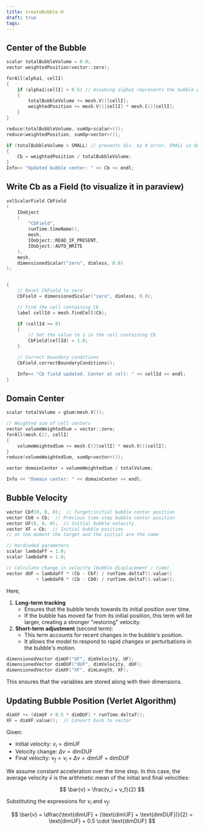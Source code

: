 ```yaml
---
title: createBubble.H
draft: true
tags:
---
```


## Center of the Bubble

```cpp
scalar totalBubbleVolume = 0.0;
vector weightedPosition(vector::zero);

forAll(alpha1, cellI)
{
    if (alpha1[cellI] > 0.5) // Assuming alpha1 represents the bubble phase
    {
        totalBubbleVolume += mesh.V()[cellI];
        weightedPosition += mesh.V()[cellI] * mesh.C()[cellI];
    }
}

reduce(totalBubbleVolume, sumOp<scalar>());
reduce(weightedPosition, sumOp<vector>());

if (totalBubbleVolume > SMALL) // prevents div. by 0 error. SMALL in OpenFOAM is defined as 1e-15. ()
{
    Cb = weightedPosition / totalBubbleVolume;
}
Info<< "Updated bubble center: " << Cb << endl;
```

## Write Cb as a Field (to visualize it in paraview)

```cpp
volScalarField CbField
(
    IOobject
    (
        "CbField",
        runTime.timeName(),
        mesh,
        IOobject::READ_IF_PRESENT,
        IOobject::AUTO_WRITE
    ),
    mesh,
    dimensionedScalar("zero", dimless, 0.0)
);


{
    // Reset CbField to zero
    CbField = dimensionedScalar("zero", dimless, 0.0);

    // Find the cell containing Cb
    label cellId = mesh.findCell(Cb);

    if (cellId >= 0)
    {
        // Set the value to 1 in the cell containing Cb
        CbField[cellId] = 1.0;
    }

    // Correct boundary conditions
    CbField.correctBoundaryConditions();

    Info<< "Cb field updated. Center at cell: " << cellId << endl;
}

```

## Domain Center

```cpp
scalar totalVolume = gSum(mesh.V());

// Weighted sum of cell centers
vector volumeWeightedSum = vector::zero;
forAll(mesh.C(), cellI)
{
    volumeWeightedSum += mesh.C()[cellI] * mesh.V()[cellI];
}
reduce(volumeWeightedSum, sumOp<vector>());

vector domainCenter = volumeWeightedSum / totalVolume;

Info << "Domain center: " << domainCenter << endl;

```

## Bubble Velocity 

```cpp
vector Cbf(0, 0, 0);  // Target/initial bubble center position
vector Cb0 = Cb;  // Previous time step bubble center position
vector UF(0, 0, 0);  // Initial bubble velocity
vector XF = Cb;  // Initial bubble position
// at the moment the target and the initial are the same

// Hardcoded parameters
scalar lambdaFf = 1.0;
scalar lambdaF0 = 1.0;

// Calculate change in velocity (bubble displacement / time)
vector dUF = lambdaFf * (Cb - Cbf) / runTime.deltaT().value()
           + lambdaF0 * (Cb - Cb0) / runTime.deltaT().value();
```
Here, 
1. **Long-term tracking**
    - Ensures that the bubble tends towards its initial position over time.
    - If the bubble has moved far from its initial position, this term will be larger, creating a stronger "restoring" velocity.
2. **Short-term adjustment** (second term):
    - This term accounts for recent changes in the bubble's position.
    - It allows the model to respond to rapid changes or perturbations in the bubble's motion.

```cpp
dimensionedVector dimUF("UF", dimVelocity, UF);
dimensionedVector dimDUF("dUF", dimVelocity, dUF);
dimensionedVector dimXF("XF", dimLength, XF);
```
This ensures that the variables are stored along with their dimensions. 

## Updating Bubble Position (Verlet Algorithm)

```cpp
dimXF += (dimUF + 0.5 * dimDUF) * runTime.deltaT();
XF = dimXF.value();  // Convert back to vector
```

Given:
- Initial velocity: $v_i = \text{dimUF}$
- Velocity change: $\Delta v = \text{dimDUF}$
- Final velocity: $v_f = v_i + \Delta v = \text{dimUF} + \text{dimDUF}$

We assume constant acceleration over the time step. In this case, the average velocity $\bar{v}$ is the arithmetic mean of the initial and final velocities:

$$
\bar{v} = \frac{v_i + v_f}{2}
$$

Substituting the expressions for $v_i$ and $v_f$:

$$
\bar{v} = \dfrac{\text{dimUF} + (\text{dimUF} + \text{dimDUF})}{2} = \text{dimUF} + 0.5 \cdot \text{dimDUF}
$$


